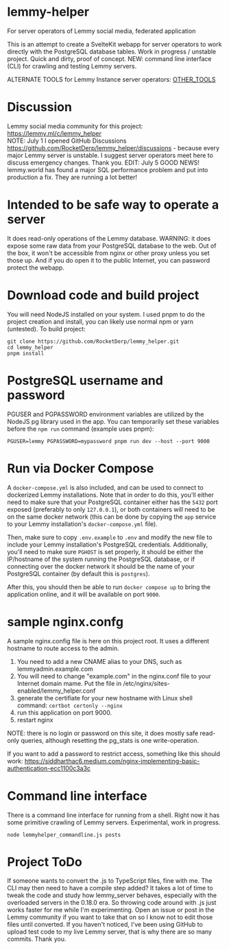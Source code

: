 # lemmy-helper

For server operators of Lemmy social media, federated application

This is an attempt to create a SvelteKit webapp for server operators to work directly with the PostgreSQL database tables. Work in progress / unstable project. Quick and dirty, proof of concept. NEW: command line interface (CLI) for crawling and testing Lemmy servers.

ALTERNATE TOOLS for Lemmy Instance server operators: [OTHER_TOOLS](OTHER_TOOLS.md)


# Discussion

Lemmy social media community for this project: https://lemmy.ml/c/lemmy_helper  
NOTE: July 1 I opened GitHub Discussions https://github.com/RocketDerp/lemmy_helper/discussions - because every major Lemmy server is unstable. I suggest server operators meet here to discuss emergency changes. Thank you. EDIT: July 5 GOOD NEWS! lemmy.world has found a major SQL performance problem and put into production a fix. They are running a lot better! 

# Intended to be safe way to operate a server

It does read-only operations of the Lemmy database. WARNING: it does expose some raw data from your PostgreSQL database to the web. Out of the box, it won't be accessible from nginx or other proxy unless you set those up. And if you do open it to the public Internet, you can password protect the webapp.

# Download code and build project

You will need NodeJS installed on your system. I used pnpm to do the project creation and install, you can likely use normal npm or yarn (untested). To build project:

```
git clone https://github.com/RocketDerp/lemmy_helper.git
cd lemmy_helper
pnpm install
```

# PostgreSQL username and password

PGUSER and PGPASSWORD environment variables are utilized by the NodeJS pg library used in the app. You can temporarily set these variables before the `npm run` command (example uses pnpm):

`PGUSER=lemmy PGPASSWORD=mypassword pnpm run dev --host --port 9000`

# Run via Docker Compose

A `docker-compose.yml` is also included, and can be used to connect to dockerized Lemmy installations. Note that in order to do this, you'll either need to make sure that your PostgreSQL container either has the `5432` port exposed (preferably to only `127.0.0.1`), or both containers will need to be on the same docker network (this can be done by copying the `app` service to your Lemmy installation's `docker-compose.yml` file).

Then, make sure to copy `.env.example` to `.env` and modify the new file to include your Lemmy installation's PostgreSQL credentials. Additionally, you'll need to make sure `PGHOST` is set properly, it should be either the IP/hostname of the system running the PostgreSQL database, or if connecting over the docker network it should be the name of your PostgreSQL container (by default this is `postgres`).

After this, you should then be able to run `docker compose up` to bring the application online, and it will be available on port `9000`.

# sample nginx.confg

A sample nginx.config file is here on this project root. It uses a different hostname to route access to the admin.

1. You need to add a new CNAME alias to your DNS, such as lemmyadmin.example.com
2. You will need to change "example.com" in the nginx.conf file to your Internet domain mame. Put the file in /etc/nginx/sites-enabled/lemmy_helper.conf
3. generate the certifiate for your new hostname with Linux shell command: `certbot certonly --nginx`
4. run this application on port 9000.
5. restart nginx

NOTE: there is no login or password on this site, it does mostly safe read-only queries, although resetting the pg_stats is one write-operation.

If you want to add a password to restrict access, something like this should work: https://siddharthac6.medium.com/nginx-implementing-basic-authentication-ecc1100c3a3c


# Command line interface

There is a command line interface for running from a shell. Right now it has some primitive crawling of Lemmy servers. Experimental, work in progress.

`node lemmyhelper_commandline.js posts`

# Project ToDo

If someone wants to convert the .js to TypeScript files, fine with me. The CLI may then need to have a compile step added? It takes a lot of time to tweak the code and study how lemmy_server behaves, especially with the overloaded servers in the 0.18.0 era. So throwing code around with .js just works faster for me while I'm experimenting. Open an issue or post in the Lemmy community if you want to take that on so I know not to edit those files until converted. If you haven't noticed, I've been using GitHub to upload test code to my live Lemmy server, that is why there are so many commits. Thank you.

